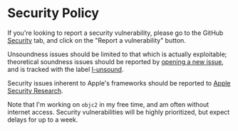 # Security Policy

If you're looking to report a security vulnerability, please go to the GitHub [Security](https://github.com/madsmtm/objc2/security) tab, and click on the "Report a vulnerability" button.

Unsoundness issues should be limited to that which is actually exploitable; theoretical soundness issues should be reported by [opening a new issue](https://github.com/madsmtm/objc2/issues/new), and is tracked with the label [I-unsound](https://github.com/madsmtm/objc2/labels/I-unsound).

Security issues inherent to Apple's frameworks should be reported to [Apple Security Research](https://security.apple.com/).

Note that I'm working on `objc2` in my free time, and am often without internet access. Security vulnerabilities will be highly prioritized, but expect delays for up to a week.
